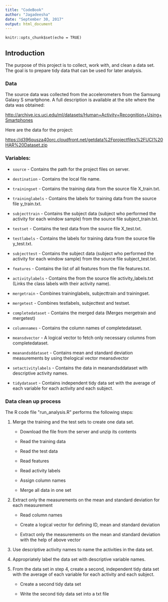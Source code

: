 ```yaml
---
title: "CodeBook"
author: "Jagadeesha"
date: "September 30, 2017"
output: html_document
---
```


```{r setup, include=FALSE}
knitr::opts_chunk$set(echo = TRUE)
```

## Introduction
The purpose of this project is to collect, work with, and clean a data set. The goal is to prepare tidy data that can be used for later analysis.

### Data

The source data was collected from the accelerometers from the Samsung Galaxy S smartphone. A full description is available at the site where the data was obtained:

http://archive.ics.uci.edu/ml/datasets/Human+Activity+Recognition+Using+Smartphones

Here are the data for the project:

https://d396qusza40orc.cloudfront.net/getdata%2Fprojectfiles%2FUCI%20HAR%20Dataset.zip


### Variables:
* ```source``` - Contains the path for the project files on server.
* ```destination``` - Contains the local file name.
* ```trainingset``` - Contains the training data from the source file X_train.txt.
* ```traininglabels``` - Contains the labels for training data from the source file y_train.txt.
* ```subjecttrain``` - Contains the subject data (subject who performed the activity for each window sample) from the source file subject_train.txt.

* ```testset``` - Contains the test data from the source file X_test.txt.
* ```testlabels``` - Contains the labels for training data from the source file y_test.txt.
* ```subjecttest``` - Contains the subject data (subject who performed the activity for each window sample) from the source file subject_test.txt.

* ```features``` - Contains the list of all features from the file features.txt.
* ```activitylabels``` - Contains the  from the source file activity_labels.txt (Links the class labels with their activity name). 
* ```mergetrain``` - Combines traininglabels, subjecttrain and trainingset.
* ```mergetest``` - Combines testlabels, subjecttest and testset.
* ```completedataset``` - Contains the merged data (Merges mergetrain and mergetest)
* ```columnnames``` - Contains the column names of completedataset.
* ```meansdvector``` - A logical vector to fetch only necessary columns from completedataset.
* ```meanandsddataset``` - Contains mean and standard deviation measurements by using thelogical vector meansdvector
* ```setactivitylabels``` - Contains the data in meanandsddataset with descriptive activity names.
* ```tidydataset``` - Contains independent tidy data set with the average of each variable for each activity and each subject.


### Data clean up process

The R code file "run_analysis.R" performs the following steps:

1. Merge the training and the test sets to create one data set.

    * Download the file from the server and unzip its contents
 
    * Read the training data
    
    * Read the test data
    
    * Read features
    
    * Read activity labels
    
    * Assign column names
 
    * Merge all data in one set
 
2. Extract only the measurements on the mean and standard deviation for each measurement

    * Read column names
 
    * Create a logical vector for defining ID, mean and standard deviation
 
    * Extract only the measurements on the mean and standard deviation with the help of above vector
 
3. Use descriptive activity names to name the activities in the data set.

4. Appropriately label the data set with descriptive variable names.

5. From the data set in step 4, create a second, independent tidy data set with the average of each variable for each activity and each subject.

    * Create a second tidy data set
 
    * Write the second tidy data set into a txt file

